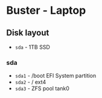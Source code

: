 # Buster - Laptop

## Disk layout

- `sda` - 1TB SSD

### sda

- `sda1` - /boot EFI System partition
- `sda2` - / ext4
- `sda3` - ZFS pool tank0

